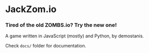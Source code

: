 # JackZom.io
### Tired of the old ZOMBS.io? Try the new one!

A game written in JavaScript (mostly)
and Python, by demostanis.

Check `docs/` folder
for documentation.
